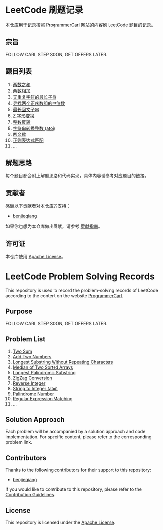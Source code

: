 # LeetCode 刷题记录

本仓库用于记录按照 [ProgrammerCarl](https://programmercarl.com/) 网站的内容刷 LeetCode 题目的记录。

## 宗旨
FOLLOW CARL STEP SOON, GET OFFERS LATER.

## 题目列表

1. [两数之和](https://leetcode-cn.com/problems/two-sum/)
2. [两数相加](https://leetcode-cn.com/problems/add-two-numbers/)
3. [无重复字符的最长子串](https://leetcode-cn.com/problems/longest-substring-without-repeating-characters/)
4. [寻找两个正序数组的中位数](https://leetcode-cn.com/problems/median-of-two-sorted-arrays/)
5. [最长回文子串](https://leetcode-cn.com/problems/longest-palindromic-substring/)
6. [Z 字形变换](https://leetcode-cn.com/problems/zigzag-conversion/)
7. [整数反转](https://leetcode-cn.com/problems/reverse-integer/)
8. [字符串转换整数 (atoi)](https://leetcode-cn.com/problems/string-to-integer-atoi/)
9. [回文数](https://leetcode-cn.com/problems/palindrome-number/)
10. [正则表达式匹配](https://leetcode-cn.com/problems/regular-expression-matching/)
11. ...
## 解题思路

每个题目都会附上解题思路和代码实现，具体内容请参考对应题目的链接。

## 贡献者

感谢以下贡献者对本仓库的支持：

- [benjieqiang](https://github.com/benjieqiang)

如果你也想为本仓库做出贡献，请参考 [贡献指南](CONTRIBUTING.md)。

## 许可证

本仓库使用 [Apache License](LICENSE)。


# LeetCode Problem Solving Records

This repository is used to record the problem-solving records of LeetCode according to the content on the website [ProgrammerCarl](https://programmercarl.com/).

## Purpose
FOLLOW CARL STEP SOON, GET OFFERS LATER.

## Problem List
1. [Two Sum](https://leetcode.com/problems/two-sum/)
2. [Add Two Numbers](https://leetcode.com/problems/add-two-numbers/)
3. [Longest Substring Without Repeating Characters](https://leetcode.com/problems/longest-substring-without-repeating-characters/)
4. [Median of Two Sorted Arrays](https://leetcode.com/problems/median-of-two-sorted-arrays/)
5. [Longest Palindromic Substring](https://leetcode.com/problems/longest-palindromic-substring/)
6. [ZigZag Conversion](https://leetcode.com/problems/zigzag-conversion/)
7. [Reverse Integer](https://leetcode.com/problems/reverse-integer/)
8. [String to Integer (atoi)](https://leetcode.com/problems/string-to-integer-atoi/)
9. [Palindrome Number](https://leetcode.com/problems/palindrome-number/)
10. [Regular Expression Matching](https://leetcode.com/problems/regular-expression-matching/)
11. ...

## Solution Approach
Each problem will be accompanied by a solution approach and code implementation. For specific content, please refer to the corresponding problem link.

## Contributors
Thanks to the following contributors for their support to this repository:
- [benjieqiang](https://github.com/benjieqiang)

If you would like to contribute to this repository, please refer to the [Contribution Guidelines](CONTRIBUTING.md).

## License
This repository is licensed under the [Apache License](LICENSE).
